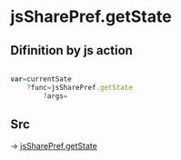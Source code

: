 # jsSharePref.getState

## Difinition by js action

```js.js

var=currentSate
	?func=jsSharePref.getState
		?args=

```

## Src

-> [jsSharePref.getState](https://github.com/puutaro/CommandClick/blob/master/app/src/main/java/com/puutaro/commandclick/fragment_lib/terminal_fragment/js_interface/system/JsSharePref.kt#L29)


